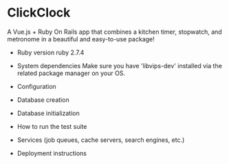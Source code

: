 # ClickClock
A Vue.js + Ruby On Rails app that combines a kitchen timer, stopwatch, and metronome in a beautiful and easy-to-use package!

* Ruby version
ruby 2.7.4

* System dependencies
Make sure you have 'libvips-dev' installed via the related package manager on your OS.

* Configuration

* Database creation

* Database initialization

* How to run the test suite

* Services (job queues, cache servers, search engines, etc.)

* Deployment instructions
